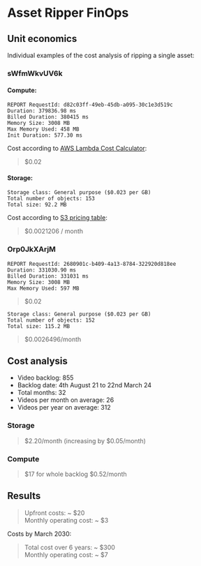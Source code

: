 Asset Ripper FinOps 
===

## Unit economics

Individual examples of the cost analysis of ripping a single asset:

### sWfmWkvUV6k

#### Compute:

```
REPORT RequestId: d82c03ff-49eb-45db-a095-30c1e3d519c
Duration: 379836.98 ms
Billed Duration: 380415 ms
Memory Size: 3008 MB
Max Memory Used: 458 MB
Init Duration: 577.30 ms	
```

Cost according to [AWS Lambda Cost Calculator](https://dashbird.io/lambda-cost-calculator/):

> $0.02


#### Storage:

```
Storage class: General purpose ($0.023 per GB)
Total number of objects: 153
Total size: 92.2 MB
```

Cost according to [S3 pricing table](https://aws.amazon.com/s3/pricing/):

> $0.0021206 / month

### Orp0JkXArjM

```
REPORT RequestId: 2680901c-b409-4a13-8784-322920d818ee
Duration: 331030.90 ms
Billed Duration: 331031 ms
Memory Size: 3008 MB
Max Memory Used: 597 MB	
```

> $0.02

```
Storage class: General purpose ($0.023 per GB)
Total number of objects: 152
Total size: 115.2 MB
```

> $0.0026496/month

## Cost analysis

* Video backlog: 855
* Backlog date: 4th August 21 to 22nd March 24
* Total months: 32
* Videos per month on average: 26
* Videos per year on average: 312

### Storage

> $2.20/month (increasing by $0.05/month)

### Compute

> $17 for whole backlog
> $0.52/month

## Results

> Upfront costs: ~ $20  
> Monthly operating cost: ~ $3

Costs by March 2030:

> Total cost over 6 years: ~ $300  
> Monthly operating cost: ~ $7 
